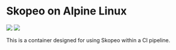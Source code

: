 # Skopeo on Alpine Linux
[![](https://images.microbadger.com/badges/image/bdwyertech/skopeo.svg)](https://microbadger.com/images/bdwyertech/skopeo)
[![](https://images.microbadger.com/badges/version/bdwyertech/skopeo.svg)](https://microbadger.com/images/bdwyertech/skopeo)

This is a container designed for using Skopeo within a CI pipeline.
